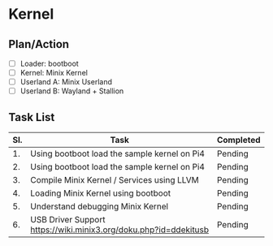 # Kernel

## Plan/Action
- [ ] Loader: bootboot
- [ ] Kernel: Minix Kernel
- [ ] Userland A: Minix Userland
- [ ] Userland B: Wayland + Stallion

## Task List
|Sl. | Task | Completed
|----|------------ | -------------
|1.|Using bootboot load the sample kernel on Pi4|Pending
|2.|Using bootboot load the sample kernel on Pi4|Pending
|3.|Compile Minix Kernel / Services using LLVM|Pending
|4.|Loading Minix Kernel using bootboot|Pending
|5.|Understand debugging Minix Kernel|Pending
|6.|USB Driver Support https://wiki.minix3.org/doku.php?id=ddekitusb|Pending
